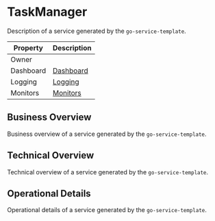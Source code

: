# TaskManager

Description of a service generated by the `go-service-template`.

| Property | Description |
|----------|-------------|
| Owner |  |
| Dashboard | [Dashboard](https://app.datadoghq.com/dashboard/lists?q=TaskManager) |
| Logging | [Logging](https://app.datadoghq.com/logs?query=service%3ATaskManager) |
| Monitors | [Monitors](https://app.datadoghq.com/monitors/manage?q=service%3ATaskManager) |

## Business Overview

Business overview of a service generated by the `go-service-template`.

## Technical Overview

Technical overview of a service generated by the `go-service-template`.

## Operational Details

Operational details of a service generated by the `go-service-template`.

